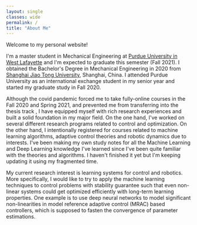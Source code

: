 ```yaml
---
layout: single
classes: wide
permalink: /
title: "About Me"
---
```


Welcome to my personal website!

I'm a master student in Mechanical Engineering  at [Purdue University in West Lafayette]() and I'm expected to graduate this semester (Fall 2021). I obtained the Bachelor's Degree in Mechanical Engineering in 2020 from [Shanghai Jiao Tong University](https://en.sjtu.edu.cn/), Shanghai, China. I attended Purdue University as an international exchange student in my senior year and started my graduate study in Fall 2020. 

Although the covid pandemic forced me to take fully-online courses in the Fall 2020 and Spring 2021, and prevented me from transferring into the thesis track , I have equipped myself with rich research experiences and built a solid foundation in my major field. On the one hand, I've worked on several different research programs related to control and optimization. On the other hand, I intentionally registered for courses related to machine learning algorithms, adaptive control theories and robotic dynamics due to interests.  I've been making my own study notes for all the Machine Learning and Deep Learning knowledge I've learned since I've been quite familiar with the theories and algorithms. I haven't finished it yet but I'm keeping updating it using my fragmented time.

My current research interest is learning systems for control and robotics. More specifically, I would like to try to apply the machine learning techniques to control problems with stability guarantee such that even non-linear systems could get optimized efficiently with long-term learning properties.  One example is to use deep neural networks to  model significant non-linearities in model reference adaptive control (MRAC) based controllers, which is supposed to fasten the convergence of parameter estimations.
